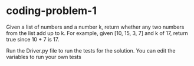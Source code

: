 # coding-problem-1
Given a list of numbers and a number k, return whether any two numbers from the list add up to k.  For example, given [10, 15, 3, 7] and k of 17, return true since 10 + 7 is 17.

Run the Driver.py file to run the tests for the solution. You can edit the variables to run your own tests
